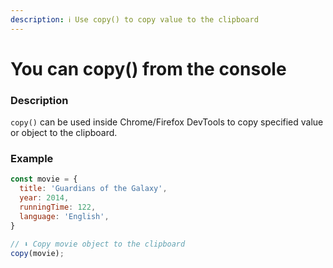 ```yaml
---
description: ℹ️ Use copy() to copy value to the clipboard
---
```


# You can copy\(\) from the console

### Description

`copy()` can be used inside Chrome/Firefox DevTools to copy specified value or object to the clipboard.

### Example

```javascript
const movie = {
  title: 'Guardians of the Galaxy',
  year: 2014,
  runningTime: 122,
  language: 'English',
}

// ⬇️ Copy movie object to the clipboard
copy(movie);
```

